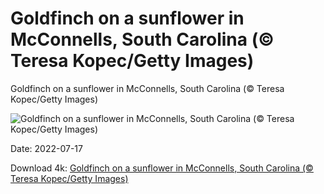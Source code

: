 # Goldfinch on a sunflower in McConnells, South Carolina (© Teresa Kopec/Getty Images)

Goldfinch on a sunflower in McConnells, South Carolina (© Teresa Kopec/Getty Images)

![Goldfinch on a sunflower in McConnells, South Carolina (© Teresa Kopec/Getty Images)](https://bing.com/th?id=OHR.AmericanGoldfinch_EN-US2664017758_UHD.jpg&w=1024&h=576)

Date: 2022-07-17

Download 4k: [Goldfinch on a sunflower in McConnells, South Carolina (© Teresa Kopec/Getty Images)](https://bing.com/th?id=OHR.AmericanGoldfinch_EN-US2664017758_UHD.jpg)


